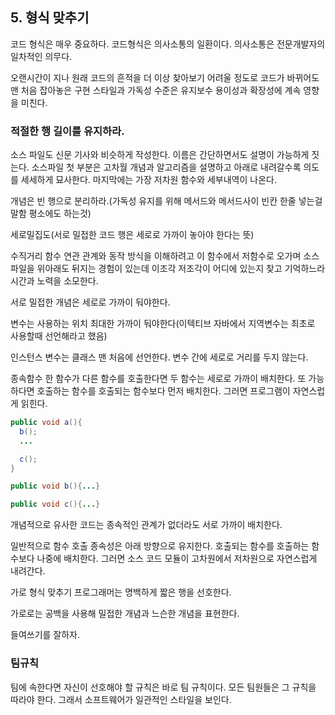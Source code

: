 ## 5. 형식 맞추기

코드 형식은 매우 중요하다. 코드형식은 의사소통의 일환이다. 의사소통은 전문개발자의 일차적인 의무다.

오랜시간이 지나 원래 코드의 흔적을 더 이상 찾아보기 어려울 정도로 코드가 바뀌어도 맨 처음 잡아놓은 구현 스타일과 가독성 수준은 유지보수 용이성과 확장성에 계속 영향을 미친다.

### 적절한 행 길이를 유지하라.

소스 파일도 신문 기사와 비슷하게 작성한다. 이름은 간단하면서도 설명이 가능하게 짓는다. 소스파일 첫 부분은 고차월 개념과 알고리즘을 설명하고 아래로 내려갈수록 의도를 세세하게 묘사한다. 마지막에는 가장 저차원 함수와 세부내역이 나온다.

개념은 빈 행으로 분리하라.(가독성 유지를 위해 메서드와 메서드사이 빈칸 한줄 넣는걸 말함 평소에도 하는것)

세로밀집도(서로 밀접한 코드 행은 세로로 가까이 놓아야 한다는 뜻)

수직거리 함수 연관 관계와 동작 방식을 이해하려고 이 함수에서 저함수로 오가며 소스파일을 위아래도 뒤지는 경험이 있는데 이조각 저조각이 어디에 있는지 찾고 기억하느라 시간과 노력을 소모한다.

서로 밀접한 개념은 세로로 가까이 둬야한다.

변수는 사용하는 위치 최대한 가까이 둬야한다(이텍티브 자바에서 지역변수는 최초로 사용할때 선언해라고 했음)

인스턴스 변수는 클래스 맨 처음에 선언한다. 변수 간에 세로로 거리를 두지 않는다.

종속함수 한 함수가 다른 함수를 호출한다면 두 함수는 세로로 가까이 배치한다. 또 가능하다면 호출하는 함수를 호출되는 함수보다 먼저 배치한다. 그러면 프로그램이 자연스럽게 읽힌다.

```java
public void a(){
  b();
  ...

  c();
}

public void b(){...}

public void c(){...}
```

개념적으로 유사한 코드는 종속적인 관계가 없더라도 서로 가까이 배치한다.

일반적으로 함수 호출 종속성은 아래 방향으로 유지한다. 호출되는 함수를 호출하는 함수보다 나중에 배치한다. 그러면 소스 코드 모듈이 고차원에서 저차원으로 자연스럽게 내려간다.

가로 형식 맞추기 프로그래머는 명백하게 짧은 행을 선호한다.

가로로는 공백을 사용해 밀접한 개념과 느슨한 개념을 표현한다.

들여쓰기를 잘하자.

### 팀규칙

팀에 속한다면 자신이 선호해야 할 규칙은 바로 팀 규칙이다.
모든 팀원들은 그 규칙을 따라야 한다. 그래서 소프트웨어가 일관적인 스타일을 보인다.
